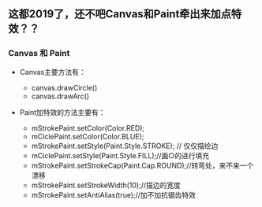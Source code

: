 ## 这都2019了，还不吧Canvas和Paint牵出来加点特效？？
### Canvas 和 Paint 
- Canvas主要方法有：
    - canvas.drawCircle()
    - canvas.drawArc()

- Paint加特效的方法主要有：
    -  mStrokePaint.setColor(Color.RED);
    -    mCiclePaint.setColor(Color.BLUE); 
    -  mStrokePaint.setStyle(Paint.Style.STROKE); // 仅仅描绘边
    - mCiclePaint.setStyle(Paint.Style.FILL);//画○的进行填充
    - mStrokePaint.setStrokeCap(Paint.Cap.ROUND);//转弯处，来不来一个漂移
    - mStrokePaint.setStrokeWidth(10);//描边的宽度
    - mStrokePaint.setAntiAlias(true);//加不加抗锯齿特效